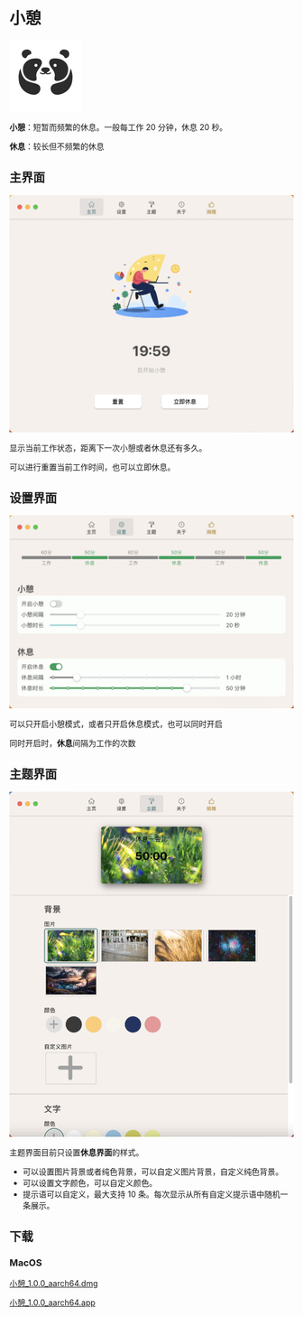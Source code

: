 # 小憩

![logo](/images/icon_128x128.png)

**小憩**：短暂而频繁的休息。一般每工作 20 分钟，休息 20 秒。

**休息**：较长但不频繁的休息

## 主界面

![主界面](/images/home.png)

显示当前工作状态，距离下一次小憩或者休息还有多久。

可以进行重置当前工作时间，也可以立即休息。

## 设置界面

![设置界面](/images/setting.png)

可以只开启小憩模式，或者只开启休息模式，也可以同时开启

同时开启时，**休息**间隔为工作的次数

## 主题界面

![主题界面](/images/theme.png)

主题界面目前只设置**休息界面**的样式。

- 可以设置图片背景或者纯色背景，可以自定义图片背景，自定义纯色背景。
- 可以设置文字颜色，可以自定义颜色。
- 提示语可以自定义，最大支持 10 条。每次显示从所有自定义提示语中随机一条展示。

## 下载

### MacOS

[小憩\_1.0.0_aarch64.dmg](./bundles/macos/小憩_1.0.0_aarch64.dmg)

[小憩\_1.0.0_aarch64.app](./bundles/macos/小憩.app)
